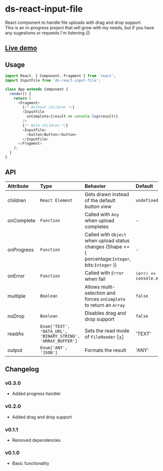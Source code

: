 # ds-react-input-file
React component to handle file uploads with drag and drop support.  
This is an in-progress project that will grow with my needs, but if you have any sugestions or requests I'm listening.:wink:

## [Live demo](https://danieluy.github.io/react-input-file/)

## Usage
```javascript
import React, { Component, Fragment } from 'react';
import InputFile from 'ds-react-input-file';

class App extends Component {
  render() {
    return (
      <Fragment>
        {/* Without children */}
        <InputFile
          onComplete={result => console.log(result)}
        />
        {/* With children */}
        <InputFile>
          <button>Button</button>
        </InputFile>
      </Fragment>
    );
  }
}
```

## API
| Attribute   | Type                                                           | Behavior                                                                                                         | Default                         | Mandatory |
| :-          | :-                                                             | :-                                                                                                               | :-                              | :-        |
| children    | ``React Element``                                              | Gets drawn instead of the default button view                                                                    | ``undefined``                   | ``false`` |
| onComplete  | ``Function``                                                   | Called with ``Any`` when upload completes                                                                        | -                               | ``true``  |
| onProgress  | ``Function``                                                   | Called with ``Object`` when upload status changes (Shape == { porcentage:``Integer``, bits:``Integer`` })        | -                               | ``false`` |
| onError     | ``Function``                                                   | Called with ``Error`` when fail                                                                                  | ``(err) => console.error(err)`` | ``false`` |
| multiple    | ``Boolean``                                                    | Allows multi-selection and forces ``onComplete`` to return an ``Array``                                          | ``false``                       | ``false`` |
| noDrop      | ``Boolean``                                                    | Disables drag and drop support                                                                                   | ``false``                       | ``false`` |
| readAs      | ``Enum['TEXT', 'DATA_URL', 'BINARY_STRING', 'ARRAY_BUFFER']``  | Sets the read mode of ``FileReader`` [[+]](https://developer.mozilla.org/en-US/docs/Web/API/FileReader#Methods)  | 'TEXT'                          | ``false`` |
| output      | ``Enum['ANY', 'JSON']``                                        | Formats the result                                                                                               | 'ANY'                           | ``false`` |

## Changelog
### v0.3.0
- Added progress handler
### v0.2.0
- Added drag and drop support
### v0.1.1
- Removed dependencies
### v0.1.0
- Basic functionality